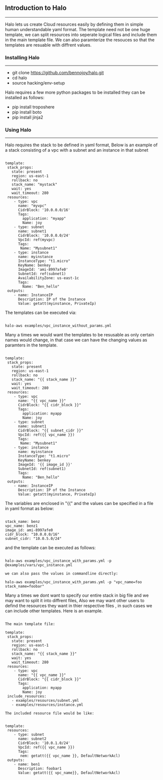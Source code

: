 ## Introduction to Halo
-----------------------------------

Halo lets us create Cloud resources easily by defining them in simple human understandable yaml format. The template need not be one huge template, we can split resources into seperate logical files and include them in the main template file. We can also paramterize the resouces so that the templates are resuable with diffrent values.


### Installing Halo
----------------------------

- git clone https://github.com/bennojoy/halo.git 
- cd halo
- source hacking/env-setup

Halo requires a few more python packages to be installed they can be installed as follows:

- pip install troposhere
- pip install boto
- pip install jinja2

 
### Using Halo
----------------------------

Halo requires the stack to be defined in yaml format, Below is an example of a stack consisting of a vpc with a subnet and an instance in that subnet

```

template:
 stack_props:
   state: present
   region: us-east-1
   rollback: no
   stack_name: "mystack"
   wait: yes
   wait_timeout: 280
 resources:
    - type: vpc
      name: "myvpc"
      CidrBlock: '10.0.0.0/16'
      Tags: 
        application: "myapp"
        Name: joy
    - type: subnet
      name: subnet1 
      CidrBlock: '10.0.0.0/24'
      VpcId: ref(myvpc)
      Tags:
       Name: "Mysubnet1"
    - type: instance
      name: myinstance
      InstanceType: "t1.micro"
      KeyName: benkey
      ImageId: 'ami-8997afe0'
      SubnetId: ref(subnet1)
      AvailabilityZone: us-east-1c
      Tags:
        Name: "Ben_hello"
 outputs:
    - name: InstanceIP
      Description: IP of the Instance
      Value: getatt(myinstance, PrivateIp)

```


The templates can be executed via:

```

halo-aws examples/vpc_instance_without_params.yml 

```

Many a times we would want the templates to be resusable as only certain names would change, in that case we can have the changing values as paramters in the template.

```

template:
 stack_props:
   state: present
   region: us-east-1
   rollback: no
   stack_name: "{{ stack_name }}"
   wait: yes
   wait_timeout: 280
 resources:
    - type: vpc
      name: "{{ vpc_name }}"
      CidrBlock: "{{ cidr_block }}"
      Tags: 
        application: myapp
        Name: joy
    - type: subnet
      name: subnet1 
      CidrBlock: "{{ subnet_cidr }}"
      VpcId: ref({{ vpc_name }})
      Tags:
       Name: "Mysubnet1"
    - type: instance
      name: myinstance
      InstanceType: "t1.micro"
      KeyName: benkey
      ImageId: '{{ image_id }}'
      SubnetId: ref(subnet1)
      Tags:
        Name: "Ben_hello"
 outputs:
    - name: InstanceIP
      Description: IP of the Instance
      Value: getatt(myinstance, PrivateIp)

```

The variables are enclosed in "{{" and the values can be specified in a file in yaml format as below:

```

stack_name: benz
vpc_name: benz1
image_id: ami-8997afe0
cidr_block: "10.0.0.0/16"
subnet_cidr: "10.0.5.0/24"

```

and the template can be executed as follows:

```

halo-aws examples/vpc_instance_with_params.yml -p @examples/vars/vpc_instance.yml

we can also pass the values in commandline directly:

halo-aws examples/vpc_instance_with_params.yml -p "vpc_name=foo stack_name=foobar"

```

Many a times we dont want to specify our entire stack in big file and we may want to split it into diffrent files, Also we may want other users to defind the resources they want in thier respective files , in such cases we can include other templates. Here is an example.

```

The main template file:

template:
 stack_props:
   state: present
   region: us-east-1
   rollback: no
   stack_name: "{{ stack_name }}"
   wait: yes
   wait_timeout: 280
 resources:
    - type: vpc
      name: "{{ vpc_name }}"
      CidrBlock: "{{ cidr_block }}"
      Tags: 
        application: myapp
        Name: joy
 include_resources: 
   - examples/resources/subnet.yml
   - examples/resources/instance.yml

The included resource file would be like:


template:
 resources:
    - type: subnet
      name: subnet2
      CidrBlock: '10.0.1.0/24'
      VpcId: ref({{ vpc_name }})
      Tags:
       nem: getatt({{ vpc_name }}, DefaultNetworkAcl)
 outputs:
    - name: ben1
      Description: foobar1
      Value: getatt({{ vpc_name}}, DefaultNetworkAcl)



```




